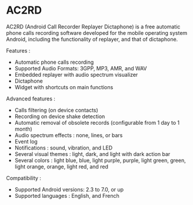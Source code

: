 # AC2RD

AC2RD (Android Call Recorder Replayer Dictaphone) is a free automatic phone calls recording software developed for the mobile operating system Android, including the functionality of replayer, and that of dictaphone.

Features :
- Automatic phone calls recording
- Supported Audio Formats: 3GPP, MP3, AMR, and WAV
- Embedded replayer with audio spectrum visualizer
- Dictaphone
- Widget with shortcuts on main functions

Advanced features :
- Calls filtering (on device contacts)
- Recording on device shake detection
- Automatic removal of obsolete records (configurable from 1 day to 1 month)
- Audio spectrum effects : none, lines, or bars
- Event log
- Notifications : sound, vibration, and LED
- Several visual themes : light, dark, and light with dark action bar
- Several colors : light blue, blue, light purple, purple, light green, green, light orange, orange, light red, and red

Compatibility :
- Supported Android versions: 2.3 to 7.0, or up
- Supported languages : English, and French
